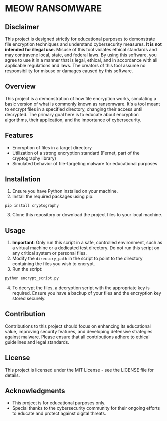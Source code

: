 
# MEOW RANSOMWARE

## Disclaimer

This project is designed strictly for educational purposes to demonstrate file encryption techniques and understand cybersecurity measures. **It is not intended for illegal use.** Misuse of this tool violates ethical standards and may contravene local, state, and federal laws. By using this software, you agree to use it in a manner that is legal, ethical, and in accordance with all applicable regulations and laws. The creators of this tool assume no responsibility for misuse or damages caused by this software.

## Overview

This project is a demonstration of how file encryption works, simulating a basic version of what is commonly known as ransomware. It's a tool meant to encrypt files in a specified directory, changing their access until decrypted. The primary goal here is to educate about encryption algorithms, their application, and the importance of cybersecurity.

## Features

- Encryption of files in a target directory
- Utilization of a strong encryption standard (Fernet, part of the cryptography library)
- Simulated behavior of file-targeting malware for educational purposes

## Installation

1. Ensure you have Python installed on your machine.
2. Install the required packages using pip:

```bash
pip install cryptography
```

3. Clone this repository or download the project files to your local machine.

## Usage

1. **Important**: Only run this script in a safe, controlled environment, such as a virtual machine or a dedicated test directory. Do not run this script on any critical system or personal files.
2. Modify the `directory_path` in the script to point to the directory containing the files you wish to encrypt.
3. Run the script:

```bash
python encrypt_script.py
```

4. To decrypt the files, a decryption script with the appropriate key is required. Ensure you have a backup of your files and the encryption key stored securely.

## Contribution

Contributions to this project should focus on enhancing its educational value, improving security features, and developing defensive strategies against malware. Please ensure that all contributions adhere to ethical guidelines and legal standards.

## License

This project is licensed under the MIT License - see the LICENSE file for details.

## Acknowledgments

- This project is for educational purposes only.
- Special thanks to the cybersecurity community for their ongoing efforts to educate and protect against digital threats.
